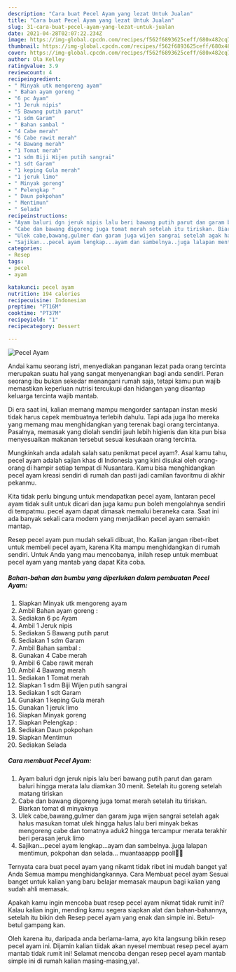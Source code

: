 ```yaml
---
description: "Cara buat Pecel Ayam yang lezat Untuk Jualan"
title: "Cara buat Pecel Ayam yang lezat Untuk Jualan"
slug: 31-cara-buat-pecel-ayam-yang-lezat-untuk-jualan
date: 2021-04-28T02:07:22.234Z
image: https://img-global.cpcdn.com/recipes/f562f6893625ceff/680x482cq70/pecel-ayam-foto-resep-utama.jpg
thumbnail: https://img-global.cpcdn.com/recipes/f562f6893625ceff/680x482cq70/pecel-ayam-foto-resep-utama.jpg
cover: https://img-global.cpcdn.com/recipes/f562f6893625ceff/680x482cq70/pecel-ayam-foto-resep-utama.jpg
author: Ola Kelley
ratingvalue: 3.9
reviewcount: 4
recipeingredient:
- " Minyak utk mengoreng ayam"
- " Bahan ayam goreng "
- "6 pc Ayam"
- "1 Jeruk nipis"
- "5 Bawang putih parut"
- "1 sdm Garam"
- " Bahan sambal "
- "4 Cabe merah"
- "6 Cabe rawit merah"
- "4 Bawang merah"
- "1 Tomat merah"
- "1 sdm Biji Wijen putih sangrai"
- "1 sdt Garam"
- "1 keping Gula merah"
- "1 jeruk limo"
- " Minyak goreng"
- " Pelengkap "
- " Daun pokpohan"
- " Mentimun"
- " Selada"
recipeinstructions:
- "Ayam baluri dgn jeruk nipis lalu beri bawang putih parut dan garam baluri hingga merata lalu diamkan 30 menit. Setelah itu goreng setelah matang tiriskan"
- "Cabe dan bawang digoreng juga tomat merah setelah itu tiriskan. Biarkan tomat di minyaknya"
- "Ulek cabe,bawang,gulmer dan garam juga wijen sangrai setelah agak halus masukan tomat ulek hingga halus lalu beri minyak bekas mengoreng cabe dan tomatnya aduk2 hingga tercampur merata terakhir beri perasan jeruk limo"
- "Sajikan...pecel ayam lengkap...ayam dan sambelnya..juga lalapan mentimun, pokpohan dan selada... muantaaappp pooll🤤🤩"
categories:
- Resep
tags:
- pecel
- ayam

katakunci: pecel ayam 
nutrition: 194 calories
recipecuisine: Indonesian
preptime: "PT16M"
cooktime: "PT37M"
recipeyield: "1"
recipecategory: Dessert

---
```



![Pecel Ayam](https://img-global.cpcdn.com/recipes/f562f6893625ceff/680x482cq70/pecel-ayam-foto-resep-utama.jpg)

Andai kamu seorang istri, menyediakan panganan lezat pada orang tercinta merupakan suatu hal yang sangat menyenangkan bagi anda sendiri. Peran seorang ibu bukan sekedar menangani rumah saja, tetapi kamu pun wajib memastikan keperluan nutrisi tercukupi dan hidangan yang disantap keluarga tercinta wajib mantab.

Di era  saat ini, kalian memang mampu mengorder santapan instan meski tidak harus capek membuatnya terlebih dahulu. Tapi ada juga lho mereka yang memang mau menghidangkan yang terenak bagi orang tercintanya. Pasalnya, memasak yang diolah sendiri jauh lebih higienis dan kita pun bisa menyesuaikan makanan tersebut sesuai kesukaan orang tercinta. 



Mungkinkah anda adalah salah satu penikmat pecel ayam?. Asal kamu tahu, pecel ayam adalah sajian khas di Indonesia yang kini disukai oleh orang-orang di hampir setiap tempat di Nusantara. Kamu bisa menghidangkan pecel ayam kreasi sendiri di rumah dan pasti jadi camilan favoritmu di akhir pekanmu.

Kita tidak perlu bingung untuk mendapatkan pecel ayam, lantaran pecel ayam tidak sulit untuk dicari dan juga kamu pun boleh mengolahnya sendiri di tempatmu. pecel ayam dapat dimasak memalui beraneka cara. Saat ini ada banyak sekali cara modern yang menjadikan pecel ayam semakin mantap.

Resep pecel ayam pun mudah sekali dibuat, lho. Kalian jangan ribet-ribet untuk membeli pecel ayam, karena Kita mampu menghidangkan di rumah sendiri. Untuk Anda yang mau mencobanya, inilah resep untuk membuat pecel ayam yang mantab yang dapat Kita coba.

<!--inarticleads1-->

##### Bahan-bahan dan bumbu yang diperlukan dalam pembuatan Pecel Ayam:

1. Siapkan  Minyak utk mengoreng ayam
1. Ambil  Bahan ayam goreng :
1. Sediakan 6 pc Ayam
1. Ambil 1 Jeruk nipis
1. Sediakan 5 Bawang putih parut
1. Sediakan 1 sdm Garam
1. Ambil  Bahan sambal :
1. Gunakan 4 Cabe merah
1. Ambil 6 Cabe rawit merah
1. Ambil 4 Bawang merah
1. Sediakan 1 Tomat merah
1. Siapkan 1 sdm Biji Wijen putih sangrai
1. Sediakan 1 sdt Garam
1. Gunakan 1 keping Gula merah
1. Gunakan 1 jeruk limo
1. Siapkan  Minyak goreng
1. Siapkan  Pelengkap :
1. Sediakan  Daun pokpohan
1. Siapkan  Mentimun
1. Sediakan  Selada




<!--inarticleads2-->

##### Cara membuat Pecel Ayam:

1. Ayam baluri dgn jeruk nipis lalu beri bawang putih parut dan garam baluri hingga merata lalu diamkan 30 menit. Setelah itu goreng setelah matang tiriskan
1. Cabe dan bawang digoreng juga tomat merah setelah itu tiriskan. Biarkan tomat di minyaknya
1. Ulek cabe,bawang,gulmer dan garam juga wijen sangrai setelah agak halus masukan tomat ulek hingga halus lalu beri minyak bekas mengoreng cabe dan tomatnya aduk2 hingga tercampur merata terakhir beri perasan jeruk limo
1. Sajikan...pecel ayam lengkap...ayam dan sambelnya..juga lalapan mentimun, pokpohan dan selada... muantaaappp pooll🤤🤩




Ternyata cara buat pecel ayam yang nikamt tidak ribet ini mudah banget ya! Anda Semua mampu menghidangkannya. Cara Membuat pecel ayam Sesuai banget untuk kalian yang baru belajar memasak maupun bagi kalian yang sudah ahli memasak.

Apakah kamu ingin mencoba buat resep pecel ayam nikmat tidak rumit ini? Kalau kalian ingin, mending kamu segera siapkan alat dan bahan-bahannya, setelah itu bikin deh Resep pecel ayam yang enak dan simple ini. Betul-betul gampang kan. 

Oleh karena itu, daripada anda berlama-lama, ayo kita langsung bikin resep pecel ayam ini. Dijamin kalian tiidak akan nyesel membuat resep pecel ayam mantab tidak rumit ini! Selamat mencoba dengan resep pecel ayam mantab simple ini di rumah kalian masing-masing,ya!.

